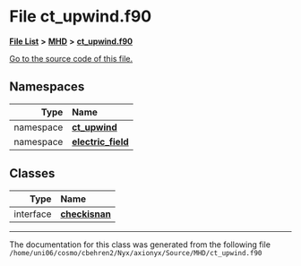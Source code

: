 
# File ct\_upwind.f90


[**File List**](files.md) **>** [**MHD**](dir_a5db59ee0cc93a408ad0433ba32613c6.md) **>** [**ct\_upwind.f90**](ct__upwind_8f90.md)

[Go to the source code of this file.](ct__upwind_8f90_source.md)












## Namespaces

| Type | Name |
| ---: | :--- |
| namespace | [**ct\_upwind**](namespacect__upwind.md) <br> |
| namespace | [**electric\_field**](namespaceelectric__field.md) <br> |

## Classes

| Type | Name |
| ---: | :--- |
| interface | [**checkisnan**](interfacect__upwind_1_1checkisnan.md) <br> |














------------------------------
The documentation for this class was generated from the following file `/home/uni06/cosmo/cbehren2/Nyx/axionyx/Source/MHD/ct_upwind.f90`